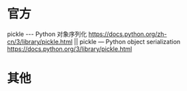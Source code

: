 
# 官方

pickle --- Python 对象序列化 https://docs.python.org/zh-cn/3/library/pickle.html || pickle — Python object serialization https://docs.python.org/3/library/pickle.html

# 其他
